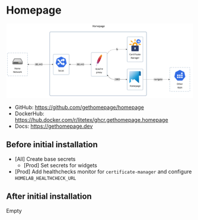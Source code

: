 # Homepage

![diagram](../../docs/diagrams/out/apps/homepage.png)

- GitHub: <https://github.com/gethomepage/homepage>
- DockerHub: <https://hub.docker.com/r/litetex/ghcr.gethomepage.homepage>
- Docs: <https://gethomepage.dev>

## Before initial installation

- \[All\] Create base secrets
  - \[Prod\] Set secrets for widgets
- \[Prod\] Add healthchecks monitor for `certificate-manager` and configure `HOMELAB_HEALTHCHECK_URL`

## After initial installation

Empty
